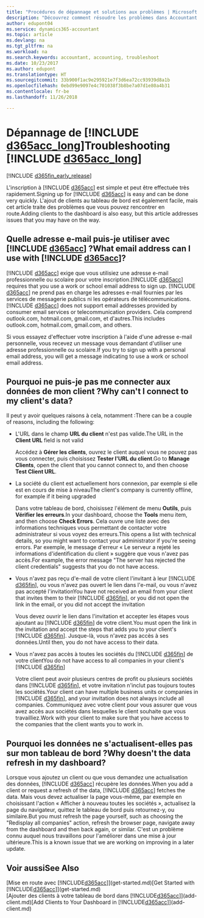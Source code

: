 ```yaml
---
title: "Procédures de dépannage et solutions aux problèmes | Microsoft Docs"
description: "Découvrez comment résoudre les problèmes dans Accountant Hub pour Dynamics 365."
author: edupont04
ms.service: dynamics365-accountant
ms.topic: article
ms.devlang: na
ms.tgt_pltfrm: na
ms.workload: na
ms.search.keywords: accountant, accounting, troubleshoot
ms.date: 10/23/2017
ms.author: edupont
ms.translationtype: HT
ms.sourcegitcommit: 33b900f1ac9e295921e7f3d6ea72cc93939d8a1b
ms.openlocfilehash: 0ebd99e9097e4c701038f3b8be7a07d1e80a4b31
ms.contentlocale: fr-be
ms.lasthandoff: 11/26/2018

---
```

# <a name="troubleshooting-include-d365acclongincludesd365acclongmdmd"></a><span data-ttu-id="23ead-103">Dépannage de [!INCLUDE [d365acc_long](includes/d365acc_long_md.md)]</span><span class="sxs-lookup"><span data-stu-id="23ead-103">Troubleshooting [!INCLUDE [d365acc_long](includes/d365acc_long_md.md)]</span></span>
[!INCLUDE [d365fin_early_release](includes/d365fin_early_release.md.md)]

<span data-ttu-id="23ead-104">L'inscription à [!INCLUDE [d365acc](includes/d365acc_md.md)] est simple et peut être effectuée très rapidement.</span><span class="sxs-lookup"><span data-stu-id="23ead-104">Signing up for [!INCLUDE [d365acc](includes/d365acc_md.md)] is easy and can be done very quickly.</span></span> <span data-ttu-id="23ead-105">L'ajout de clients au tableau de bord est également facile, mais cet article traite des problèmes que vous pouvez rencontrer en route.</span><span class="sxs-lookup"><span data-stu-id="23ead-105">Adding clients to the dashboard is also easy, but this article addresses issues that you may have on the way.</span></span>

## <a name="what-email-address-can-i-use-with-include-d365accincludesd365accmdmd"></a><span data-ttu-id="23ead-106">Quelle adresse e-mail puis-je utiliser avec [!INCLUDE [d365acc](includes/d365acc_md.md)] ?</span><span class="sxs-lookup"><span data-stu-id="23ead-106">What email address can I use with [!INCLUDE [d365acc](includes/d365acc_md.md)]?</span></span>
<span data-ttu-id="23ead-107">[!INCLUDE [d365acc](includes/d365acc_md.md)] exige que vous utilisiez une adresse e-mail professionnelle ou scolaire pour votre inscription.</span><span class="sxs-lookup"><span data-stu-id="23ead-107">[!INCLUDE [d365acc](includes/d365acc_md.md)] requires that you use a work or school email address to sign up.</span></span> <span data-ttu-id="23ead-108">[!INCLUDE [d365acc](includes/d365acc_md.md)] ne prend pas en charge les adresses e-mail fournies par les services de messagerie publics ni les opérateurs de télécommunications.</span><span class="sxs-lookup"><span data-stu-id="23ead-108">[!INCLUDE [d365acc](includes/d365acc_md.md)] does not support email addresses provided by consumer email services or telecommunication providers.</span></span> <span data-ttu-id="23ead-109">Cela comprend outlook.com, hotmail.com, gmail.com, et d'autres.</span><span class="sxs-lookup"><span data-stu-id="23ead-109">This includes outlook.com, hotmail.com, gmail.com, and others.</span></span>  

<span data-ttu-id="23ead-110">Si vous essayez d'effectuer votre inscription à l'aide d'une adresse e-mail personnelle, vous recevez un message vous demandant d'utiliser une adresse professionnelle ou scolaire.</span><span class="sxs-lookup"><span data-stu-id="23ead-110">If you try to sign up with a personal email address, you will get a message indicating to use a work or school email address.</span></span>  

## <a name="why-cant-i-connect-to-my-clients-data"></a><span data-ttu-id="23ead-111">Pourquoi ne puis-je pas me connecter aux données de mon client ?</span><span class="sxs-lookup"><span data-stu-id="23ead-111">Why can't I connect to my client's data?</span></span>
<span data-ttu-id="23ead-112">Il peut y avoir quelques raisons à cela, notamment :</span><span class="sxs-lookup"><span data-stu-id="23ead-112">There can be a couple of reasons, including the following:</span></span>

- <span data-ttu-id="23ead-113">L'URL dans le champ **URL du client** n'est pas valide.</span><span class="sxs-lookup"><span data-stu-id="23ead-113">The URL in the **Client URL** field is not valid</span></span>  

  <span data-ttu-id="23ead-114">Accédez à **Gérer les clients**, ouvrez le client auquel vous ne pouvez pas vous connecter, puis choisissez **Tester l'URL du client**.</span><span class="sxs-lookup"><span data-stu-id="23ead-114">Go to **Manage Clients**, open the client that you cannot connect to, and then choose **Test Client URL**.</span></span>  
- <span data-ttu-id="23ead-115">La société du client est actuellement hors connexion, par exemple si elle est en cours de mise à niveau</span><span class="sxs-lookup"><span data-stu-id="23ead-115">The client's company is currently offline, for example if it being upgraded</span></span>

  <span data-ttu-id="23ead-116">Dans votre tableau de bord, choisissez l'élément de menu **Outils**, puis **Vérifier les erreurs**.</span><span class="sxs-lookup"><span data-stu-id="23ead-116">In your dashboard, choose the **Tools** menu item, and then choose **Check Errors**.</span></span> <span data-ttu-id="23ead-117">Cela ouvre une liste avec des informations techniques vous permettant de contacter votre administrateur si vous voyez des erreurs.</span><span class="sxs-lookup"><span data-stu-id="23ead-117">This opens a list with technical details, so you might want to contact your administrator if you're seeing errors.</span></span> <span data-ttu-id="23ead-118">Par exemple, le message d'erreur « Le serveur a rejeté les informations d'identification du client » suggère que vous n'avez pas accès.</span><span class="sxs-lookup"><span data-stu-id="23ead-118">For example, the error message "The server has rejected the client credentials" suggests that you do not have access.</span></span>  
- <span data-ttu-id="23ead-119">Vous n'avez pas reçu d'e-mail de votre client l'invitant à leur [!INCLUDE [d365fin](includes/d365fin_md.md)], ou vous n'avez pas ouvert le lien dans l'e-mail, ou vous n'avez pas accepté l'invitation</span><span class="sxs-lookup"><span data-stu-id="23ead-119">You have not received an email from your client that invites them to their [!INCLUDE [d365fin](includes/d365fin_md.md)], or you did not open the link in the email, or you did not accept the invitation</span></span>

  <span data-ttu-id="23ead-120">Vous devez ouvrir le lien dans l'invitation et accepter les étapes vous ajoutant au [!INCLUDE [d365fin](includes/d365fin_md.md)] de votre client.</span><span class="sxs-lookup"><span data-stu-id="23ead-120">You must open the link in the invitation and accept the steps that adds you to your client's [!INCLUDE [d365fin](includes/d365fin_md.md)].</span></span> <span data-ttu-id="23ead-121">Jusque-là, vous n'avez pas accès à ses données.</span><span class="sxs-lookup"><span data-stu-id="23ead-121">Until then, you do not have access to their data.</span></span>  
- <span data-ttu-id="23ead-122">Vous n'avez pas accès à toutes les sociétés du [!INCLUDE [d365fin](includes/d365fin_md.md)] de votre client</span><span class="sxs-lookup"><span data-stu-id="23ead-122">You do not have access to all companies in your client's [!INCLUDE [d365fin](includes/d365fin_md.md)]</span></span>

  <span data-ttu-id="23ead-123">Votre client peut avoir plusieurs centres de profit ou plusieurs sociétés dans [!INCLUDE [d365fin](includes/d365fin_md.md)], et votre invitation n'inclut pas toujours toutes les sociétés.</span><span class="sxs-lookup"><span data-stu-id="23ead-123">Your client can have multiple business units or companies in [!INCLUDE [d365fin](includes/d365fin_md.md)], and your invitation does not always include all companies.</span></span> <span data-ttu-id="23ead-124">Communiquez avec votre client pour vous assurer que vous avez accès aux sociétés dans lesquelles le client souhaite que vous travailliez.</span><span class="sxs-lookup"><span data-stu-id="23ead-124">Work with your client to make sure that you have access to the companies that the client wants you to work in.</span></span>  

## <a name="why-doesnt-the-data-refresh-in-my-dashboard"></a><span data-ttu-id="23ead-125">Pourquoi les données ne s'actualisent-elles pas sur mon tableau de bord ?</span><span class="sxs-lookup"><span data-stu-id="23ead-125">Why doesn't the data refresh in my dashboard?</span></span>
<span data-ttu-id="23ead-126">Lorsque vous ajoutez un client ou que vous demandez une actualisation des données, [!INCLUDE [d365acc](includes/d365acc_md.md)] récupère les données.</span><span class="sxs-lookup"><span data-stu-id="23ead-126">When you add a client or request a refresh of the data, [!INCLUDE [d365acc](includes/d365acc_md.md)] fetches the data.</span></span> <span data-ttu-id="23ead-127">Mais vous devez actualiser la page vous-même, par exemple en choisissant l'action « Afficher à nouveau toutes les sociétés », actualisez la page du navigateur, quittez le tableau de bord puis retournez-y, ou similaire.</span><span class="sxs-lookup"><span data-stu-id="23ead-127">But you must refresh the page yourself, such as choosing the "Redisplay all companies" action, refresh the browser page, navigate away from the dashboard and then back again, or similar.</span></span> <span data-ttu-id="23ead-128">C'est un problème connu auquel nous travaillons pour l'améliorer dans une mise à jour ultérieure.</span><span class="sxs-lookup"><span data-stu-id="23ead-128">This is a known issue that we are working on improving in a later update.</span></span>  

## <a name="see-also"></a><span data-ttu-id="23ead-129">Voir aussi</span><span class="sxs-lookup"><span data-stu-id="23ead-129">See Also</span></span>
<span data-ttu-id="23ead-130">[Mise en route avec [!INCLUDE[d365acc](includes/d365acc_md.md)]](get-started.md)</span><span class="sxs-lookup"><span data-stu-id="23ead-130">[Get Started with [!INCLUDE[d365acc](includes/d365acc_md.md)]](get-started.md)</span></span>  
<span data-ttu-id="23ead-131">[Ajouter des clients à votre tableau de bord dans [!INCLUDE[d365acc](includes/d365acc_md.md)]](add-client.md)</span><span class="sxs-lookup"><span data-stu-id="23ead-131">[Add Clients to Your Dashboard in [!INCLUDE[d365acc](includes/d365acc_md.md)]](add-client.md)</span></span>  

